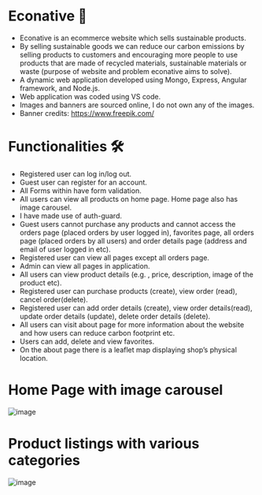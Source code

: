 # Econative 🍃
- Econative is an ecommerce website which sells sustainable products. 
- By selling sustainable goods we can reduce our carbon emissions by selling products to customers and encouraging more people to use products that are made of recycled materials, sustainable materials or waste (purpose of website and problem econative aims to solve).
- A dynamic web application developed using Mongo, Express, Angular framework, and Node.js.
- Web application was coded using VS code.
- Images and banners are sourced online, I do not own any of the images. 
- Banner credits: [https://www.freepik.com/ ](https://www.freepik.com/)

# Functionalities 🛠️
- Registered user can log in/log out.
- Guest user can register for an account.
- All Forms within have form validation.
- All users can view all products on home page. Home page also has image carousel.
- I have made use of auth-guard.
- Guest users cannot purchase any products and cannot access the orders page (placed orders by user logged in), favorites page, all orders page (placed orders by all users) and order details page (address and email of user logged in etc). 
- Registered user can view all pages except all orders page.
- Admin can view all pages in application.
- All users can view product details (e.g. , price, description, image of the product etc).
- Registered user can purchase products (create), view order (read), cancel order(delete).
- Registered user can add order details (create), view order details(read), update order details (update), delete order details (delete).
- All users can visit about page for more information about the website and how users can reduce carbon footprint etc.
- Users can add, delete and view favorites.
- On the about page there is a leaflet map displaying shop’s physical location. 

# Home Page with image carousel 
![image](https://user-images.githubusercontent.com/100062535/191733326-0b89cd1c-141a-4c2b-8712-1e0ee9aca7ef.png)

# Product listings with various categories
![image](https://user-images.githubusercontent.com/100062535/191733714-f7ba2d75-e8f7-4a74-90f1-423511f19b2c.png)









